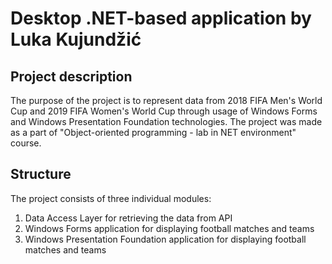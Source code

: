 # Desktop .NET-based application by Luka Kujundžić
## Project description
The purpose of the project is to represent data from 2018 FIFA Men's World Cup and 2019 FIFA Women's World Cup through usage of Windows Forms and Windows Presentation Foundation technologies.
The project was made as a part of "Object-oriented programming - lab in NET environment" course.
## Structure
The project consists of three individual modules:
  1. Data Access Layer for retrieving the data from API
  2. Windows Forms application for displaying football matches and teams
  3. Windows Presentation Foundation application for displaying football matches and teams
